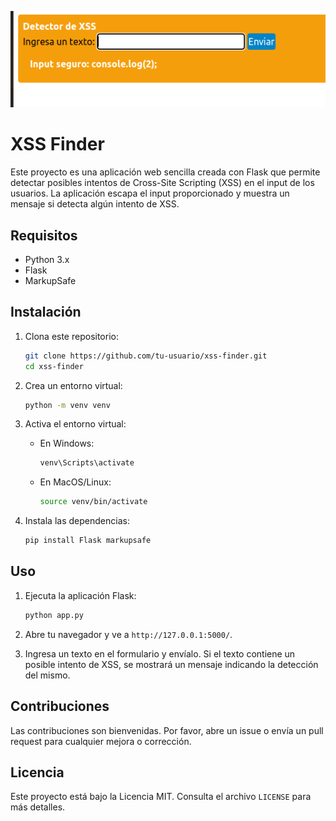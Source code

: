 ![alt text](image.png)

# XSS Finder

Este proyecto es una aplicación web sencilla creada con Flask que permite detectar posibles intentos de Cross-Site Scripting (XSS) en el input de los usuarios. La aplicación escapa el input proporcionado y muestra un mensaje si detecta algún intento de XSS.

## Requisitos

- Python 3.x
- Flask
- MarkupSafe

## Instalación

1. Clona este repositorio:

    ```sh
    git clone https://github.com/tu-usuario/xss-finder.git
    cd xss-finder
    ```

2. Crea un entorno virtual:

    ```sh
    python -m venv venv
    ```

3. Activa el entorno virtual:

    - En Windows:

        ```sh
        venv\Scripts\activate
        ```

    - En MacOS/Linux:

        ```sh
        source venv/bin/activate
        ```

4. Instala las dependencias:

    ```sh
    pip install Flask markupsafe
    ```

## Uso

1. Ejecuta la aplicación Flask:

    ```sh
    python app.py
    ```

2. Abre tu navegador y ve a `http://127.0.0.1:5000/`.

3. Ingresa un texto en el formulario y envíalo. Si el texto contiene un posible intento de XSS, se mostrará un mensaje indicando la detección del mismo.

## Contribuciones

Las contribuciones son bienvenidas. Por favor, abre un issue o envía un pull request para cualquier mejora o corrección.

## Licencia

Este proyecto está bajo la Licencia MIT. Consulta el archivo `LICENSE` para más detalles.

